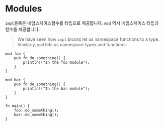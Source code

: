 # Modules


`impl`블록은 네임스페이스함수를 타입으로 제공합니다. `mod` 역시 네임스페이스 타입과 함수를 제공합니다: 
> We have seen how `impl` blocks let us namespace functions to a type.
> Similarly, `mod` lets us namespace types and functions:

```rust,editable
mod foo {
    pub fn do_something() {
        println!("In the foo module");
    }
}

mod bar {
    pub fn do_something() {
        println!("In the bar module");
    }
}

fn main() {
    foo::do_something();
    bar::do_something();
}
```
